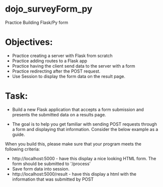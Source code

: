 # dojo_surveyForm_py
Practice Building Flask/Py form

# Objectives:
- Practice creating a server with Flask from scratch
- Practice adding routes to a Flask app
- Practice having the client send data to the server with a form
- Practice redirecting after the POST request.
- Use Session to display the form data on the result page.

# Task:
- Build a new Flask application that accepts a form submission and presents the submitted data on a results page.

- The goal is to help you get familiar with sending POST requests through a form and displaying that information. 
Consider the below example as a guide.

When you build this, please make sure that your program meets the following criteria:
- http://localhost:5000 - have this display a nice looking HTML form.  The form should be submitted to '/process'
- Save form data into session.
- http://localhost:5000/result - have this display a html with the information that was submitted by POST
